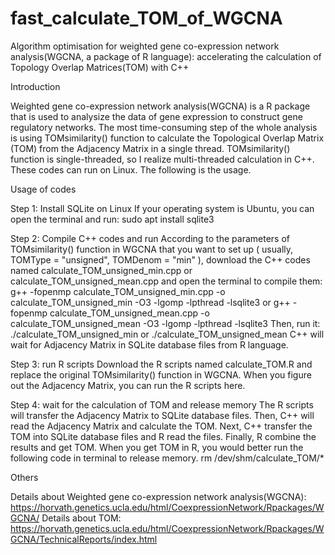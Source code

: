 # fast_calculate_TOM_of_WGCNA
Algorithm optimisation for weighted gene co-expression network analysis(WGCNA, a package of R language): accelerating the calculation of Topology Overlap Matrices(TOM) with C++

Introduction

Weighted gene co-expression network analysis(WGCNA) is a R package that is used to analysize the data of gene expression to construct gene regulatory networks. The most time-consuming step of the whole analysis is using TOMsimilarity() function to calculate the Topological Overlap Matrix (TOM) from the Adjacency Matrix in a single thread. TOMsimilarity() function is single-threaded, so I realize multi-threaded calculation in C++. These codes can run on Linux. The following is the usage.

Usage of codes

Step 1: Install SQLite on Linux
If your operating system is Ubuntu, you can open the terminal and run: 
  sudo apt install sqlite3

Step 2: Compile C++ codes and run
According to the parameters of TOMsimilarity() function in WGCNA that you want to set up ( usually, TOMType = "unsigned", TOMDenom = "min" ), download the C++ codes named calculate_TOM_unsigned_min.cpp or calculate_TOM_unsigned_mean.cpp and open the terminal to compile them: 
  g++ -fopenmp calculate_TOM_unsigned_min.cpp -o calculate_TOM_unsigned_min -O3 -lgomp -lpthread -lsqlite3
  or g++ -fopenmp calculate_TOM_unsigned_mean.cpp -o calculate_TOM_unsigned_mean -O3 -lgomp -lpthread -lsqlite3
Then, run it: 
  ./calculate_TOM_unsigned_min
  or ./calculate_TOM_unsigned_mean
C++ will wait for Adjacency Matrix in SQLite database files from R language.

Step 3: run R scripts
Download the R scripts named calculate_TOM.R and replace the original TOMsimilarity() function in WGCNA.
When you figure out the Adjacency Matrix, you can run the R scripts here. 

Step 4: wait for the calculation of TOM and release memory
The R scripts will transfer the Adjacency Matrix to SQLite database files. Then, C++ will read the Adjacency Matrix and calculate the TOM. Next, C++ transfer the TOM into SQLite database files and R read the files. Finally, R combine the results and get TOM.
When you get TOM in R, you would better run the following code in terminal to release memory. 
  rm /dev/shm/calculate_TOM/*

Others

Details about Weighted gene co-expression network analysis(WGCNA): https://horvath.genetics.ucla.edu/html/CoexpressionNetwork/Rpackages/WGCNA/
Details about TOM: https://horvath.genetics.ucla.edu/html/CoexpressionNetwork/Rpackages/WGCNA/TechnicalReports/index.html
